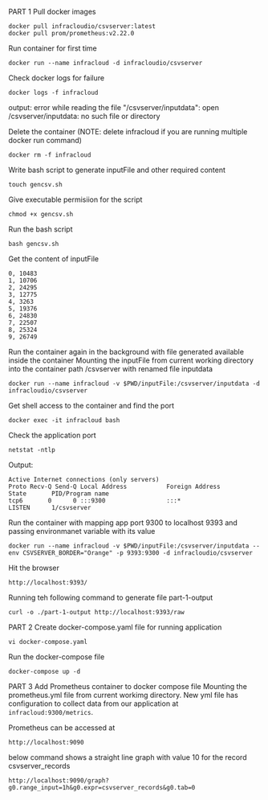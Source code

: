 PART 1
Pull docker images
```
docker pull infracloudio/csvserver:latest
docker pull prom/prometheus:v2.22.0
```

Run container for first time
```
docker run --name infracloud -d infracloudio/csvserver
```

Check docker logs for failure
```
docker logs -f infracloud
```
 output: error while reading the file "/csvserver/inputdata": open /csvserver/inputdata: no such file or directory 

Delete the  container (NOTE: delete infracloud if you are running multiple docker run command)
```
docker rm -f infracloud
```

Write bash script to generate inputFile and other required content
```
touch gencsv.sh
```

Give executable permisiion for the script
```
chmod +x gencsv.sh
```

Run the bash script
```
bash gencsv.sh
```

Get the content of inputFile
```
0, 10483
1, 10706
2, 24295
3, 12775
4, 3263
5, 19376
6, 24830
7, 22507
8, 25324
9, 26749
```

Run the container again in the background with file generated  available inside the container
Mounting the inputFile from current working directory into the container path /csvserver with renamed file inputdata
```
docker run --name infracloud -v $PWD/inputFile:/csvserver/inputdata -d infracloudio/csvserver
```

Get shell access to the container and find the port
```
docker exec -it infracloud bash
```

Check the application port
```
netstat -ntlp
```

Output:
```
Active Internet connections (only servers)
Proto Recv-Q Send-Q Local Address           Foreign Address         State       PID/Program name
tcp6       0      0 :::9300                 :::*                    LISTEN      1/csvserver
```

Run the container with mapping app port 9300 to localhost 9393 and passing environmanet variable with its value
```
docker run --name infracloud -v $PWD/inputFile:/csvserver/inputdata --env CSVSERVER_BORDER="Orange" -p 9393:9300 -d infracloudio/csvserver
```

Hit the browser
```
http://localhost:9393/
```
Running teh following command to generate file part-1-output
```
curl -o ./part-1-output http://localhost:9393/raw
```

PART 2
Create docker-compose.yaml file for running application
```
vi docker-compose.yaml
```
Run the docker-compose file
```
docker-compose up -d
```

PART 3
Add Prometheus container to docker compose file
 Mounting the prometheus.yml file from current workimg directory.
 New yml file has configuration to collect data from our application at ```infracloud:9300/metrics```.

Prometheus can be accessed at
```
http://localhost:9090
```
below command shows a straight line graph with value 10 for the record csvserver_records
```
http://localhost:9090/graph?g0.range_input=1h&g0.expr=csvserver_records&g0.tab=0
```


